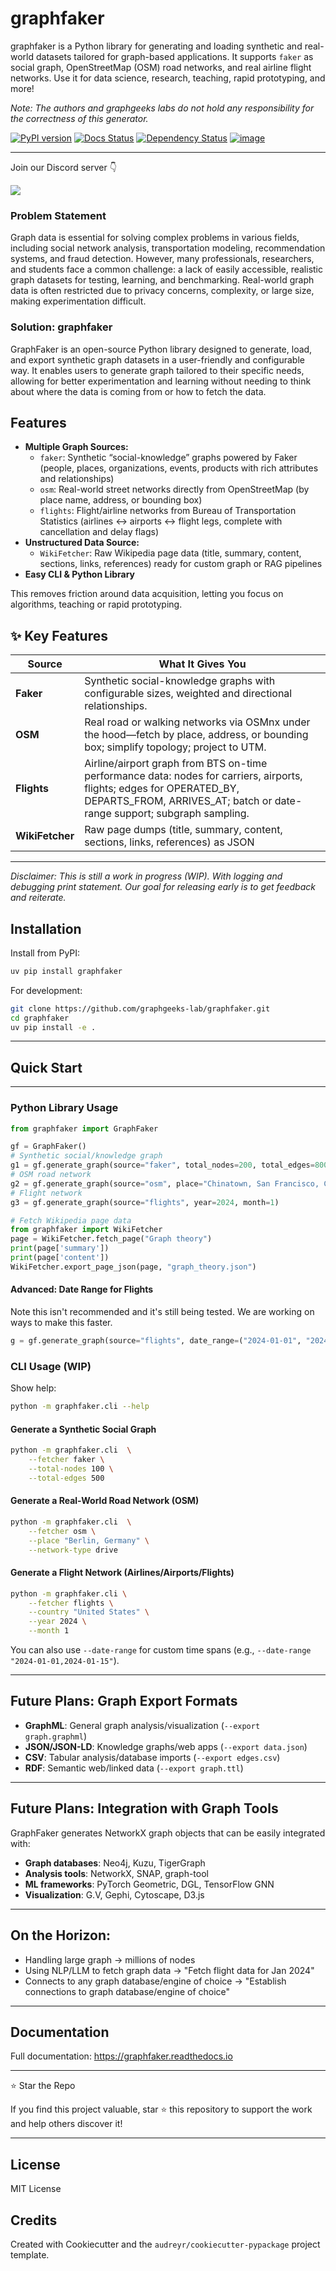 # graphfaker

graphfaker is a Python library for generating and loading synthetic and real-world datasets tailored for graph-based applications. It supports `faker`  as social graph, OpenStreetMap (OSM) road networks, and real airline flight networks. Use it for data science, research, teaching, rapid prototyping, and more!

*Note: The authors and graphgeeks labs do not hold any responsibility for the correctness of this generator.*

[![PyPI version](https://img.shields.io/pypi/v/graphfaker.svg)](https://pypi.python.org/pypi/graphfaker)
[![Docs Status](https://readthedocs.org/projects/graphfaker/badge/?version=latest)](https://graphfaker.readthedocs.io/en/latest/?version=latest)
[![Dependency Status](https://pyup.io/repos/github/denironyx/graphfaker/shield.svg)](https://pyup.io/repos/github/denironyx/graphfaker/)
[![image](https://img.shields.io/badge/License-MIT-yellow.svg)](https://opensource.org/licenses/MIT)

---

Join our Discord server 👇

[![](https://dcbadge.limes.pink/api/server/https://discord.gg/mQQz9bRRpH)](https://discord.gg/mQQz9bRRpH)


### Problem Statement
Graph data is essential for solving complex problems in various fields, including social network analysis, transportation modeling, recommendation systems, and fraud detection. However, many professionals, researchers, and students face a common challenge: a lack of easily accessible, realistic graph datasets for testing, learning, and benchmarking. Real-world graph data is often restricted due to privacy concerns, complexity, or large size, making experimentation difficult.

### Solution: graphfaker
GraphFaker is an open-source Python library designed to generate, load, and export synthetic graph datasets in a user-friendly and configurable way. It enables users to generate graph tailored to their specific needs, allowing for better experimentation and learning without needing to think about where the data is coming from or how to fetch the data.

## Features
- **Multiple Graph Sources:**
  - `faker`: Synthetic “social-knowledge” graphs powered by Faker (people, places, organizations, events, products with rich attributes and relationships)
  - `osm`: Real-world street networks directly from OpenStreetMap (by place name, address, or bounding box)
  - `flights`: Flight/airline networks from Bureau of Transportation Statistics (airlines ↔ airports ↔ flight legs, complete with cancellation and delay flags)
- **Unstructured Data Source:**
  - `WikiFetcher`: Raw Wikipedia page data (title, summary, content, sections, links, references) ready for custom graph or RAG pipelines
- **Easy CLI & Python Library**

This removes friction around data acquisition, letting you focus on algorithms, teaching or rapid prototyping.

## ✨ Key Features

| Source        | What It Gives You                                                                                                                                                                                     |
| ------------- | ----------------------------------------------------------------------------------------------------------------------------------------------------------------------------------------------------- |
| **Faker**     | Synthetic social-knowledge graphs with configurable sizes, weighted and directional relationships.                                                      |
| **OSM**       | Real road or walking networks via OSMnx under the hood—fetch by place, address, or bounding box; simplify topology; project to UTM.                                                |
| **Flights**   | Airline/airport graph from BTS on-time performance data: nodes for carriers, airports, flights; edges for OPERATED\_BY, DEPARTS\_FROM, ARRIVES\_AT; batch or date-range support; subgraph sampling.   |
| **WikiFetcher** | Raw page dumps (title, summary, content, sections, links, references) as JSON |


---

*Disclaimer: This is still a work in progress (WIP). With logging and debugging print statement. Our goal for releasing early is to get feedback and reiterate.*

## Installation

Install from PyPI:
```sh
uv pip install graphfaker
```

For development:
```sh
git clone https://github.com/graphgeeks-lab/graphfaker.git
cd graphfaker
uv pip install -e .
```

---

## Quick Start

---

### Python Library Usage

```python
from graphfaker import GraphFaker

gf = GraphFaker()
# Synthetic social/knowledge graph
g1 = gf.generate_graph(source="faker", total_nodes=200, total_edges=800)
# OSM road network
g2 = gf.generate_graph(source="osm", place="Chinatown, San Francisco, California", network_type="drive")
# Flight network
g3 = gf.generate_graph(source="flights", year=2024, month=1)

# Fetch Wikipedia page data
from graphfaker import WikiFetcher
page = WikiFetcher.fetch_page("Graph theory")
print(page['summary'])
print(page['content'])
WikiFetcher.export_page_json(page, "graph_theory.json")

```

#### Advanced: Date Range for Flights

Note this isn't recommended and it's still being tested. We are working on ways to make this faster.

```python
g = gf.generate_graph(source="flights", date_range=("2024-01-01", "2024-01-15"))
```


### CLI Usage (WIP)

Show help:
```sh
python -m graphfaker.cli --help
```

#### Generate a Synthetic Social Graph
```sh
python -m graphfaker.cli  \
    --fetcher faker \
    --total-nodes 100 \
    --total-edges 500
```

#### Generate a Real-World Road Network (OSM)
```sh
python -m graphfaker.cli  \
    --fetcher osm \
    --place "Berlin, Germany" \
    --network-type drive
```

#### Generate a Flight Network (Airlines/Airports/Flights)
```sh
python -m graphfaker.cli \
    --fetcher flights \
    --country "United States" \
    --year 2024 \
    --month 1
```

You can also use `--date-range` for custom time spans (e.g., `--date-range "2024-01-01,2024-01-15"`).

---

## Future Plans: Graph Export Formats

- **GraphML**: General graph analysis/visualization (`--export graph.graphml`)
- **JSON/JSON-LD**: Knowledge graphs/web apps (`--export data.json`)
- **CSV**: Tabular analysis/database imports (`--export edges.csv`)
- **RDF**: Semantic web/linked data (`--export graph.ttl`)

---

## Future Plans: Integration with Graph Tools

GraphFaker generates NetworkX graph objects that can be easily integrated with:
- **Graph databases**: Neo4j, Kuzu, TigerGraph
- **Analysis tools**: NetworkX, SNAP, graph-tool
- **ML frameworks**: PyTorch Geometric, DGL, TensorFlow GNN
- **Visualization**: G.V, Gephi, Cytoscape, D3.js

---

## On the Horizon:

- Handling large graph -> millions of nodes
- Using NLP/LLM to fetch graph data -> "Fetch flight data for Jan 2024"
- Connects to any graph database/engine of choice -> "Establish connections to graph database/engine of choice"


---

## Documentation

Full documentation: https://graphfaker.readthedocs.io

---
⭐ Star the Repo

If you find this project valuable, star ⭐ this repository to support the work and help others discover it!

---

## License
MIT License

## Credits
Created with Cookiecutter and the `audreyr/cookiecutter-pypackage` project template.
